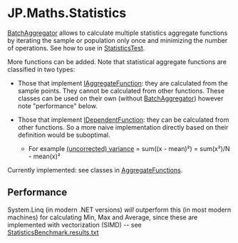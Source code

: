 # JP.Maths.Statistics
[BatchAggregator](/JP.Maths/Statistics/BatchAggregator.cs) allows to calculate multiple statistics aggregate functions
by iterating the sample or population only once and minimizing the number of operations.
See how to use in [StatisticsTest](/JP.Maths.Test/Statistics/StatisticsTest.cs).

More functions can be added.
Note that statistical aggregate functions are classified in two types:

* Those that implement [IAggregateFunction](/JP.Maths/Statistics/Interfaces/IAggregateFunction.cs):
they are calculated from the sample points. They cannot be calculated from other functions.
These classes can be used on their own (without [BatchAggregator](/JP.Maths/Statistics/BatchAggregator.cs))
however note "performance" below.

* Those that implement [IDependentFunction](/JP.Maths/Statistics/Interfaces/IDependentFunction.cs):
they can be calculated from other functions. So a more naive implementation directly based on their definition would be suboptimal.
	+ For example [(uncorrected) variance](/JP.Maths/Statistics/AggregateFunctions/UncorrectedVariance.cs) = sum((x - mean)²) = sum(x²)/N - mean(x)²

Currently implemented: see classes in [AggregateFunctions](/JP.Maths/Statistics/AggregateFunctions/).

## Performance
System.Linq (in modern .NET versions) _will_ outperform this (in most modern machines)
for calculating Min, Max and Average, since these are implemented with vectorization (SIMD)
-- see [StatisticsBenchmark.results.txt](/JP.Maths.Benchmark/StatisticsBenchmark.results.txt)
